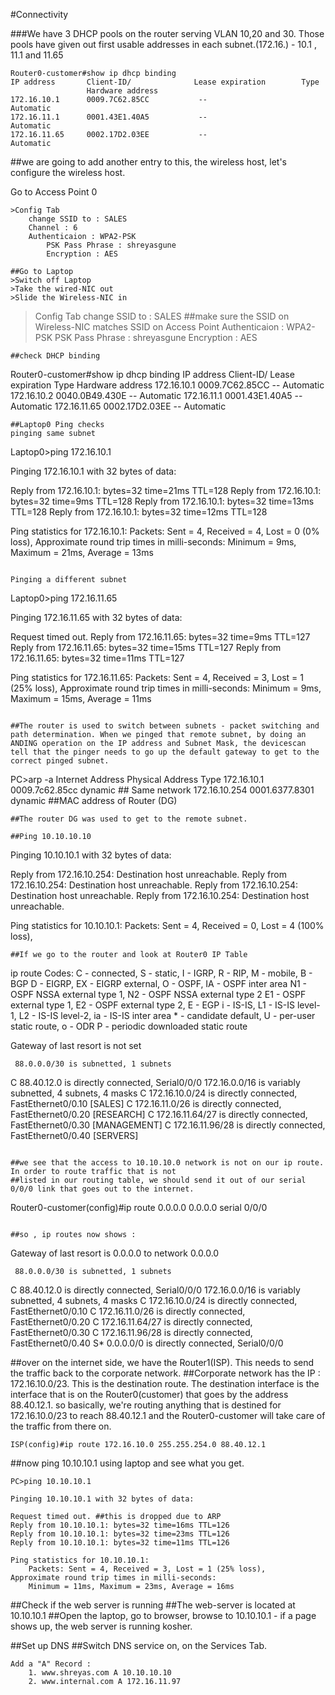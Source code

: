 #Connectivity

###We have 3 DHCP pools on the router serving VLAN 10,20 and 30. 
Those pools have given out first usable addresses in each subnet.(172.16.) - 10.1 , 11.1 and 11.65
```
Router0-customer#show ip dhcp binding
IP address       Client-ID/              Lease expiration        Type
                 Hardware address
172.16.10.1      0009.7C62.85CC           --                     Automatic
172.16.11.1      0001.43E1.40A5           --                     Automatic
172.16.11.65     0002.17D2.03EE           --                     Automatic
```

##we are going to add another entry to this, the wireless host, let's configure the wireless host.

Go to Access Point 0
```
>Config Tab
	change SSID to : SALES
	Channel : 6
	Authenticaion : WPA2-PSK
		PSK Pass Phrase : shreyasgune
		Encryption : AES
		
##Go to Laptop
>Switch off Laptop
>Take the wired-NIC out
>Slide the Wireless-NIC in
```
>Config Tab	
	change SSID to : SALES    ##make sure the SSID on Wireless-NIC matches SSID on Access Point
	Authenticaion : WPA2-PSK
		PSK Pass Phrase : shreyasgune
		Encryption : AES
```		
##check DHCP binding
```
Router0-customer#show ip dhcp binding
IP address       Client-ID/              Lease expiration        Type
                 Hardware address
172.16.10.1      0009.7C62.85CC           --                     Automatic
172.16.10.2      0040.0B49.430E           --                     Automatic
172.16.11.1      0001.43E1.40A5           --                     Automatic
172.16.11.65     0002.17D2.03EE           --                     Automatic
```
##Laptop0 Ping checks
pinging same subnet
```
Laptop0>ping 172.16.10.1

Pinging 172.16.10.1 with 32 bytes of data:

Reply from 172.16.10.1: bytes=32 time=21ms TTL=128
Reply from 172.16.10.1: bytes=32 time=9ms TTL=128
Reply from 172.16.10.1: bytes=32 time=13ms TTL=128
Reply from 172.16.10.1: bytes=32 time=12ms TTL=128

Ping statistics for 172.16.10.1:
    Packets: Sent = 4, Received = 4, Lost = 0 (0% loss),
Approximate round trip times in milli-seconds:
    Minimum = 9ms, Maximum = 21ms, Average = 13ms
```

Pinging a different subnet 
```
Laptop0>ping 172.16.11.65

Pinging 172.16.11.65 with 32 bytes of data:

Request timed out.
Reply from 172.16.11.65: bytes=32 time=9ms TTL=127
Reply from 172.16.11.65: bytes=32 time=15ms TTL=127
Reply from 172.16.11.65: bytes=32 time=11ms TTL=127

Ping statistics for 172.16.11.65:
    Packets: Sent = 4, Received = 3, Lost = 1 (25% loss),
Approximate round trip times in milli-seconds:
    Minimum = 9ms, Maximum = 15ms, Average = 11ms
```
	
##The router is used to switch between subnets - packet switching and path determination. When we pinged that remote subnet, by doing an ANDING operation on the IP address and Subnet Mask, the devicescan tell that the pinger needs to go up the default gateway to get to the correct pinged subnet.
```
PC>arp -a
  Internet Address      Physical Address      Type
  172.16.10.1           0009.7c62.85cc        dynamic    ## Same network
  172.16.10.254         0001.6377.8301        dynamic    ##MAC address of Router (DG)
``` 
##The router DG was used to get to the remote subnet.

##Ping 10.10.10.10
```
Pinging 10.10.10.1 with 32 bytes of data:

Reply from 172.16.10.254: Destination host unreachable.
Reply from 172.16.10.254: Destination host unreachable.
Reply from 172.16.10.254: Destination host unreachable.
Reply from 172.16.10.254: Destination host unreachable.

Ping statistics for 10.10.10.1:
    Packets: Sent = 4, Received = 0, Lost = 4 (100% loss),
```
##If we go to the router and look at Router0 IP Table
```
ip route
Codes: C - connected, S - static, I - IGRP, R - RIP, M - mobile, B - BGP
       D - EIGRP, EX - EIGRP external, O - OSPF, IA - OSPF inter area
       N1 - OSPF NSSA external type 1, N2 - OSPF NSSA external type 2
       E1 - OSPF external type 1, E2 - OSPF external type 2, E - EGP
       i - IS-IS, L1 - IS-IS level-1, L2 - IS-IS level-2, ia - IS-IS inter area
       * - candidate default, U - per-user static route, o - ODR
       P - periodic downloaded static route

Gateway of last resort is not set

     88.0.0.0/30 is subnetted, 1 subnets
C       88.40.12.0 is directly connected, Serial0/0/0
     172.16.0.0/16 is variably subnetted, 4 subnets, 4 masks
C       172.16.10.0/24 is directly connected, FastEthernet0/0.10   [SALES]
C       172.16.11.0/26 is directly connected, FastEthernet0/0.20   [RESEARCH]
C       172.16.11.64/27 is directly connected, FastEthernet0/0.30  [MANAGEMENT]
C       172.16.11.96/28 is directly connected, FastEthernet0/0.40  [SERVERS]
```

##we see that the access to 10.10.10.0 network is not on our ip route. In order to route traffic that is not
##listed in our routing table, we should send it out of our serial 0/0/0 link that goes out to the internet.

```
Router0-customer(config)#ip route 0.0.0.0 0.0.0.0 serial 0/0/0
```

##so , ip routes now shows :

```
Gateway of last resort is 0.0.0.0 to network 0.0.0.0

     88.0.0.0/30 is subnetted, 1 subnets
C       88.40.12.0 is directly connected, Serial0/0/0
     172.16.0.0/16 is variably subnetted, 4 subnets, 4 masks
C       172.16.10.0/24 is directly connected, FastEthernet0/0.10
C       172.16.11.0/26 is directly connected, FastEthernet0/0.20
C       172.16.11.64/27 is directly connected, FastEthernet0/0.30
C       172.16.11.96/28 is directly connected, FastEthernet0/0.40
S*   0.0.0.0/0 is directly connected, Serial0/0/0

##over on the internet side, we have the Router1(ISP). This needs to send the traffic back to the corporate network.
##Corporate network has the IP : 172.16.10.0/23. This is the destination route. The destination interface is the interface that is on the Router0(customer) that goes by the address 88.40.12.1. so basically, we're routing anything that is destined for 172.16.10.0/23 to reach 88.40.12.1 and the Router0-customer will take care of the traffic from there on.

```
ISP(config)#ip route 172.16.10.0 255.255.254.0 88.40.12.1 
```

##now ping 10.10.10.1 using laptop and see what you get.

```
PC>ping 10.10.10.1

Pinging 10.10.10.1 with 32 bytes of data:

Request timed out. ##this is dropped due to ARP
Reply from 10.10.10.1: bytes=32 time=16ms TTL=126
Reply from 10.10.10.1: bytes=32 time=23ms TTL=126
Reply from 10.10.10.1: bytes=32 time=11ms TTL=126

Ping statistics for 10.10.10.1:
    Packets: Sent = 4, Received = 3, Lost = 1 (25% loss),
Approximate round trip times in milli-seconds:
    Minimum = 11ms, Maximum = 23ms, Average = 16ms
```

##Check if the web server is running
##The web-server is located at 10.10.10.1 
##Open the laptop, go to browser, browse to 10.10.10.1 - if a page shows up, the web server is running kosher.

##Set up DNS
##Switch DNS service on, on the Services Tab.

```
Add a "A" Record : 
	1. www.shreyas.com A 10.10.10.10
	2. www.internal.com A 172.16.11.97 
```
  